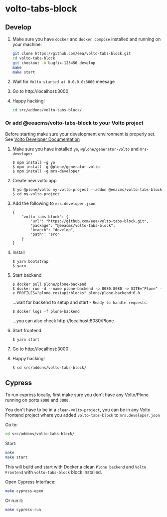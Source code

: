 # volto-tabs-block

## Develop

1. Make sure you have `docker` and `docker compose` installed and running on your machine:

    ```Bash
    git clone https://github.com/eea/volto-tabs-block.git
    cd volto-tabs-block
    git checkout -b bugfix-123456 develop
    make
    make start
    ```

1. Wait for `Volto started at 0.0.0.0:3000` meesage

1. Go to http://localhost:3000

1.  Happy hacking!

    ```Bash
    cd src/addons/volto-tabs-block/
    ```

### Or add @eeacms/volto-tabs-block to your Volto project

Before starting make sure your development environment is properly set. See [Volto Developer Documentation](https://6.docs.plone.org/volto/getting-started/install.html)

1.  Make sure you have installed `yo`, `@plone/generator-volto` and `mrs-developer`

        $ npm install -g yo
        $ npm install -g @plone/generator-volto
        $ npm install -g mrs-developer

1.  Create new volto app

        $ yo @plone/volto my-volto-project --addon @eeacms/volto-tabs-block
        $ cd my-volto-project

1.  Add the following to `mrs.developer.json`:

        {
            "volto-tabs-block": {
                "url": "https://github.com/eea/volto-tabs-block.git",
                "package": "@eeacms/volto-tabs-block",
                "branch": "develop",
                "path": "src"
            }
        }

1.  Install

        $ yarn bootstrap
        $ yarn

1.  Start backend

        $ docker pull plone/plone-backend
        $ docker run -d --name plone-backend -p 8080:8080 -e SITE="Plone" -e PROFILES="plone.restapi:blocks" plone/plone-backend:6.0


    ...wait for backend to setup and start - `Ready to handle requests`:

        $ docker logs -f plone-backend

    ...you can also check http://localhost:8080/Plone

1.  Start frontend

        $ yarn start

1.  Go to http://localhost:3000

1.  Happy hacking!

        $ cd src/addons/volto-tabs-block/

## Cypress

To run cypress locally, first make sure you don't have any Volto/Plone running on ports `8080` and `3000`.

You don't have to be in a `clean-volto-project`, you can be in any Volto Frontend
project where you added `volto-tabs-block` to `mrs.developer.json`

Go to:

  ```BASH
  cd src/addons/volto-tabs-block/
  ```

Start:

  ```Bash
  make
  make start
  ```

This will build and start with Docker a clean `Plone backend` and `Volto Frontend` with `volto-tabs-block` block installed.

Open Cypress Interface:

  ```Bash
  make cypress-open
  ```

Or run it:

  ```Bash
  make cypress-run
  ```
